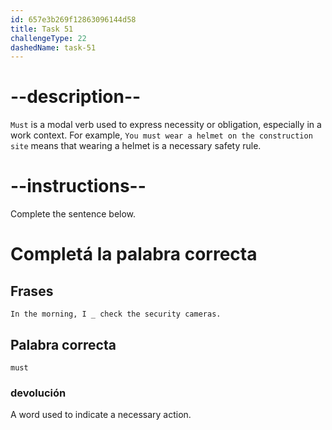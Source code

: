 ```yaml
---
id: 657e3b269f12863096144d58
title: Task 51
challengeType: 22
dashedName: task-51
---
```


# --description--

`Must` is a modal verb used to express necessity or obligation, especially in a work context. For example, `You must wear a helmet on the construction site` means that wearing a helmet is a necessary safety rule.

# --instructions--

Complete the sentence below.

# Completá la palabra correcta

## Frases

`In the morning, I _ check the security cameras.`

## Palabra correcta

`must`

### devolución

A word used to indicate a necessary action.
